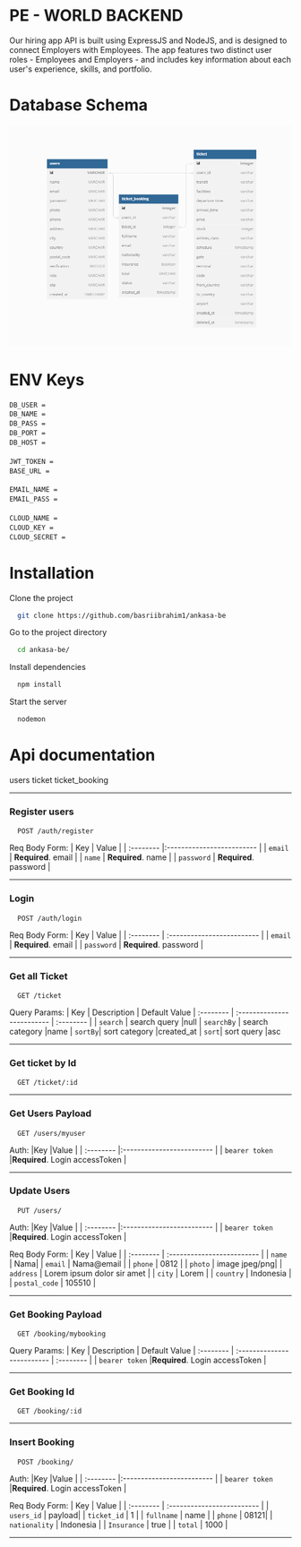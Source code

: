 # PE - WORLD BACKEND
Our hiring app API is built using ExpressJS and NodeJS, and is designed to connect Employers with Employees. The app features two distinct user roles - Employees and Employers - and includes key information about each user's experience, skills, and portfolio.

# Database Schema
![Database Schema](https://github.com/basriibrahim1/ankasa-be/blob/main/src/ss/schema.PNG)

# ENV Keys
```bash
DB_USER = 
DB_NAME = 
DB_PASS = 
DB_PORT = 
DB_HOST = 

JWT_TOKEN = 
BASE_URL = 

EMAIL_NAME = 
EMAIL_PASS = 

CLOUD_NAME = 
CLOUD_KEY = 
CLOUD_SECRET = 
```

# Installation
Clone the project

```bash
  git clone https://github.com/basriibrahim1/ankasa-be
```

Go to the project directory

```bash
  cd ankasa-be/
```

Install dependencies

```bash
  npm install
```

Start the server

```bash
  nodemon
```

# Api documentation
users
ticket
ticket_booking

---
### Register users
```http
  POST /auth/register
```
Req Body Form: 
| Key | Value |
| :-------- |:------------------------- |
| `email` | **Required**. email |
| `name` | **Required**. name |
| `password` | **Required**. password |


---
### Login
```http
  POST /auth/login
```
Req Body Form: 
| Key | Value |
| :-------- | :------------------------- |
| `email` | **Required**. email |
| `password` | **Required**. password |




---
### Get all Ticket

```http
  GET /ticket
```
Query Params: 
| Key | Description | Default Value
| :-------- | :------------------------- | :-------- |
| `search` | search query  |null
| `searchBy` | search category |name
| `sortBy`| sort category |created_at
| `sort`| sort query |asc


---


### Get ticket by Id

```http
  GET /ticket/:id
```

---


### Get Users Payload

```http
  GET /users/myuser
```
Auth:
|Key |Value                |
| :-------- |:------------------------- |
| `bearer token` |**Required**. Login accessToken |

---

### Update Users
```http
  PUT /users/
```
Auth:
|Key |Value                |
| :-------- |:------------------------- |
| `bearer token` |**Required**. Login accessToken |

Req Body Form: 
| Key | Value |
| :-------- | :------------------------- |
| `name` | Nama|
| `email` | Nama@email |
| `phone` | 0812 |
| `photo` | image jpeg/png|
| `address` | Lorem ipsum dolor sir amet |
| `city` | Lorem |
| `country` | Indonesia |
| `postal_code` | 105510 |


---
### Get Booking Payload

```http
  GET /booking/mybooking
```
Query Params: 
| Key | Description | Default Value
| :-------- | :------------------------- | :-------- |
| `bearer token` |**Required**. Login accessToken |


---
### Get Booking Id

```http
  GET /booking/:id
```

---

### Insert Booking
```http
  POST /booking/
```
Auth:
|Key |Value                |
| :-------- |:------------------------- |
| `bearer token` |**Required**. Login accessToken |

Req Body Form: 
| Key | Value |
| :-------- | :------------------------- |
| `users_id` | payload|
| `ticket_id` | 1 |
| `fullname` | name |
| `phone` | 08121|
| `nationality` | Indonesia |
| `Insurance` | true |
| `total` | 1000 |


---